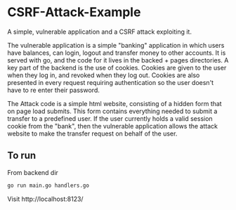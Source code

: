 # CSRF-Attack-Example
A simple, vulnerable application and a CSRF attack exploiting it.

The vulnerable application is a simple "banking" application in which users have balances, can login, logout and transfer money to other accounts. It is served with go, and the code for it lives in the backed + pages directories. A key part of the backend is the use of cookies. Cookies are given to the user when they log in, and revoked when they log out. Cookies are also presented in every request requiring authentication so the user doesn't have to re enter their password.

The Attack code is a simple html website, consisting of a hidden form that on page load submits. This form contains everything needed to submit a transfer to a predefined user. If the user currently holds a valid session cookie from the "bank", then the vulnerable application allows the attack website to make the transfer request on behalf of the user.

## To run
From backend dir
```zsh
go run main.go handlers.go
```
Visit http://localhost:8123/